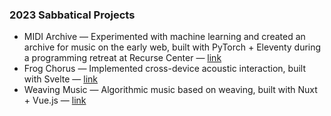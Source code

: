 ### 2023 Sabbatical Projects
- MIDI Archive — Experimented with machine learning and created an archive for music on the early web, built with PyTorch + Eleventy during a programming retreat at Recurse Center — [link](https://github.com/reubenson/midi-archive)
- Frog Chorus — Implemented cross-device acoustic interaction, built with Svelte — [link](https://github.com/reubenson/frog-chorus)
- Weaving Music — Algorithmic music based on weaving, built with Nuxt + Vue.js — [link](https://github.com/reubenson/weaving)
